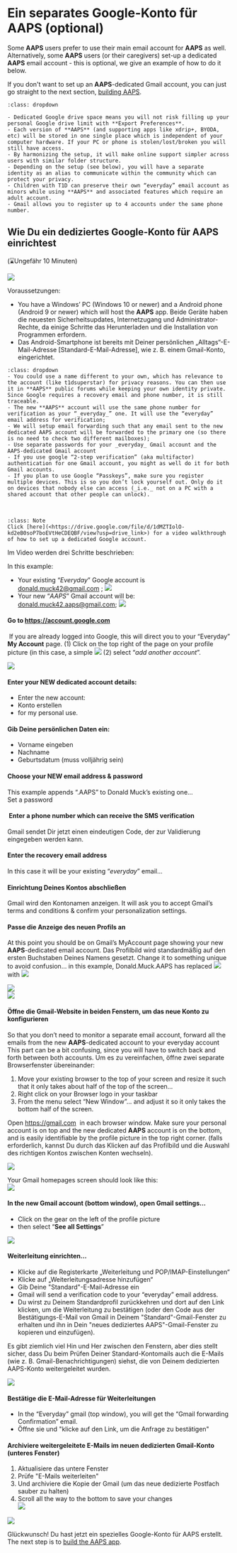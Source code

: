 # Ein separates Google-Konto für AAPS (optional)

Some **AAPS** users prefer to use their main email account for **AAPS** as well. Alternatively, some **AAPS** users (or their caregivers) set-up a dedicated **AAPS** email account - this is optional, we give an example of how to do it below.

If you don't want to set up an **AAPS**-dedicated Gmail account, you can just go straight to the next section, [building AAPS](../SettingUpAaps/BuildingAaps.md).

```{admonition} Advantages of a dedicated Google account for AAPS
:class: dropdown

- Dedicated Google drive space means you will not risk filling up your personal Google drive limit with **Export Preferences**.
- Each version of **AAPS** (and supporting apps like xdrip+, BYODA, etc) will be stored in one single place which is independent of your computer hardware. If your PC or phone is stolen/lost/broken you will still have access.
- By harmonizing the setup, it will make online support simpler across users with similar folder structure.
- Depending on the setup (see below), you will have a separate identity as an alias to communicate within the community which can protect your privacy. 
- Children with T1D can preserve their own “everyday” email account as minors while using **AAPS** and associated features which require an adult account.
- Gmail allows you to register up to 4 accounts under the same phone number.
```

## Wie Du ein dediziertes Google-Konto für AAPS einrichtest

(⌛Ungefähr 10 Minuten)

![](../images/Building-the-App/building_0001.png)

Voraussetzungen:

* You have a Windows’ PC (Windows 10 or newer) and a Android phone (Android 9 or newer) which will host the **AAPS** app. Beide Geräte haben die neuesten Sicherheitsupdates, Internetzugang und Administrator-Rechte, da einige Schritte das Herunterladen und die Installation von Programmen erfordern.
* Das Android-Smartphone ist bereits mit Deiner persönlichen „Alltags“-E-Mail-Adresse [Standard-E-Mail-Adresse], wie z. B. einem Gmail-Konto, eingerichtet.

```{admonition} Things to consider when setting up your new account
:class: dropdown
- You could use a name different to your own, which has relevance to the account (like t1dsuperstar) for privacy reasons. You can then use it in **AAPS** public forums while keeping your own identity private. Since Google requires a recovery email and phone number, it is still traceable.
- The new **AAPS** account will use the same phone number for verification as your “_everyday_” one. It will use the “everyday” email address for verification;
- We will setup email forwarding such that any email sent to the new dedicated AAPS account will be forwarded to the primary one (so there is no need to check two different mailboxes);
- Use separate passwords for your _everyday_ Gmail account and the AAPS-dedicated Gmail account
- If you use google “2-step verification” (aka multifactor) authentication for one Gmail account, you might as well do it for both Gmail accounts.
- If you plan to use Google “Passkeys”, make sure you register multiple devices. This is so you don’t lock yourself out. Only do it on devices that nobody else can access (_i.e._ not on a PC with a shared account that other people can unlock).
```
 

```{admonition}  Video Walkthrough! 
:class: Note
Click [here](<https://drive.google.com/file/d/1dMZTIolO-kd2eB0soP7boEVtHeCDEQBF/view?usp=drive_link>) for a video walkthrough of how to set up a dedicated Google account.
```

 Im Video werden drei Schritte beschrieben:

In this example: 
- Your existing “_Everyday_” Google account is <donald.muck42@gmail.com> ; ![](../images/Building-the-App/building_0002.png)
- Your new “_AAPS_” Gmail account will be: <donald.muck42.aaps@gmail.com>; ![](../images/Building-the-App/building_0003.png)


#### Go to <https://account.google.com> 

 If you are already logged into Google, this will direct you to your “Everyday” **My Account** page. (1) Click on the top right of the page on your profile picture (in this case, a simple ![](../images/Building-the-App/building_0002.png) (2) select “_add another account_”.

![](../images/Building-the-App/building_0005.png)


#### Enter your NEW dedicated account details: 

- Enter the new account: 
- Konto erstellen
- for my personal use. 



 #### Gib Deine persönlichen Daten ein:
 - Vorname eingeben
 - Nachname
 - Geburtsdatum (muss volljährig sein)

#### Choose your NEW email address & password

This example appends “.AAPS” to Donald Muck’s existing one…\
Set a password

####  Enter a phone number which can receive the SMS verification

Gmail sendet Dir jetzt einen eindeutigen Code, der zur Validierung eingegeben werden kann.

#### Enter the recovery email address 

In this case it will be your existing “_everyday_” email…

#### Einrichtung Deines Kontos abschließen

Gmail wird den Kontonamen anzeigen. It will ask you to accept Gmail’s terms and conditions & confirm your personalization settings.

#### Passe die Anzeige des neuen Profils an

At this point you should be on Gmail’s MyAccount page showing your new **AAPS**-dedicated email account. Das Profilbild wird standardmäßig auf den ersten Buchstaben Deines Namens gesetzt. Change it to something unique to avoid confusion… in this example, Donald.Muck.AAPS has replaced ![](../images/Building-the-App/building_0002.png) with ![](../images/Building-the-App/building_0003.png)

![](../images/Building-the-App/building_0007.png)\
![](../images/Building-the-App/building_0008.png)

#### Öffne die Gmail-Website in beiden Fenstern, um das neue Konto zu konfigurieren

So that you don’t need to monitor a separate email account, forward all the emails from the new **AAPS**-dedicated account to your everyday account \
This part can be a bit confusing, since you will have to switch back and forth between both accounts. Um es zu vereinfachen, öffne zwei separate Browserfenster übereinander:

1. Move your existing browser to the top of your screen and resize it such that it only takes about half of the top of the screen… 
2. Right click on your Browser logo in your taskbar 
3. From the menu select “New Window”... and adjust it so it only takes the bottom half of the screen.

Open <https://gmail.com>  in each browser window. Make sure your personal account is on top and the new dedicated **AAPS** account is on the bottom, and is easily identifiable by the profile picture in the top right corner. (falls erforderlich, kannst Du durch das Klicken auf das Profilbild und die Auswahl des richtigen Kontos zwischen Konten wechseln).

![](../images/Building-the-App/building_0009.png)

Your Gmail homepages screen should look like this:\
![](../images/Building-the-App/building_0010.png)

 #### In the new Gmail account (bottom window), open Gmail settings… 

- Click on the gear on the left of the profile picture 
- then select “**See all Settings**”

![](../images/Building-the-App/building_0011.png)

#### Weiterleitung einrichten…

- Klicke auf die Registerkarte „Weiterleitung und POP/IMAP-Einstellungen“
- Klicke auf „Weiterleitungsadresse hinzufügen“
- Gib Deine "Standard"-E-Mail-Adresse ein
- Gmail will send a verification code to your “everyday” email address. 
- Du wirst zu Deinem Standardprofil zurückkehren und dort auf den Link klicken, um die Weiterleitung zu bestätigen (oder den Code aus der Bestätigungs-E-Mail von Gmail in Deinem "Standard"-Gmail-Fenster zu erhalten und ihn in Dein "neues dediziertes AAPS"-Gmail-Fenster zu kopieren und einzufügen).

Es gibt ziemlich viel Hin und Her zwischen den Fenstern, aber dies stellt sicher, dass Du beim Prüfen Deiner Standard-Kontomails auch die E-Mails (wie z. B. Gmail-Benachrichtigungen) siehst, die von Deinem dedizierten AAPS-Konto weitergeleitet wurden.

![](../images/Building-the-App/building_0012.png)

#### Bestätige die E-Mail-Adresse für Weiterleitungen

- In the “Everyday” gmail (top window), you will get the “Gmail forwarding Confirmation” email. 
- Öffne sie und "klicke auf den Link, um die Anfrage zu bestätigen"

#### Archiviere weitergeleitete E-Mails im neuen dedizierten Gmail-Konto (unteres Fenster)

<!---->

1. Aktualisiere das untere Fenster
2. Prüfe "E-Mails weiterleiten"
3. Und archiviere die Kopie der Gmail (um das neue dedizierte Postfach sauber zu halten)
4. Scroll all the way to the bottom to save your changes\
   ![](../images/Building-the-App/building_0013.png)

![](../images/Building-the-App/building_0014.png)

Glückwunsch! Du hast jetzt ein spezielles Google-Konto für AAPS erstellt. The next step is to [build the AAPS app](../SettingUpAaps/BuildingAaps.md).
